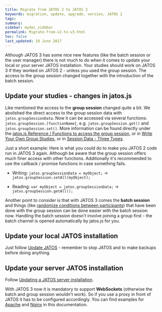 ```yaml
---
title: Migrate from JATOS 2 to JATOS 3
keywords: migration, update, upgrade, version, JATOS 2
tags: 
summary:
sidebar: mydoc_sidebar
permalink: Migrate-from-v2-to-v3.html
toc: false
last_updated: 18 June 2017
---
```


Although JATOS 3 has some nice new features (like the batch session or the user manager) there is not much to do when it comes to update your local or your server JATOS installation. Your studies should work on JATOS 3 if they worked on JATOS 2 - unless you used the group session. The access to the group session changed together with the introduction of the batch session. 

## Update your studies - changes in jatos.js

Like mentioned the access to the **group session** changed quite a bit. We abolished the direct access to the group session data with `jatos.groupSessionData`. Now it can be accessed via several functions:  `jatos.groupSession.[functionName]`, e.g. `jatos.groupSession.get()` and `jatos.groupSession.set()`. More information can be found directly under the [jatos.js Reference / Functions to access the group session](jatos.js-Reference.html#functions-to-access-the-group-session), or in [Write Your Own Group Studies](Write-Your-Own-Group-Studies.html), or in [Session Data - Three Types](Session-Data-Three-Types.html). 

Just a short example: Here is what you could do to make you JATOS 2 code run in JATOS 3 again. Although be aware that the group session offers much finer access with other functions. Additionally it's recommended to use the callback / promise functions in case something fails.

* Writing: `jatos.groupSessionData = myObject;` -> `jatos.groupSession.setAll(myObject);`

* Reading: `var myObject = jatos.groupSessionData;` -> `jatos.groupSession.getAll();`

Another point to consider is that with JATOS 3 comes the **batch session** and things (like [randomize conditions between participants](Example-Studies.html#randomize-conditions-between-participants-go---no-go-task)) that have been done with the group session can be done easier with the batch session now. Handling the batch session doesn't involve joining a group first - the batch channel is opened automatically by jatos.js for you.

## Update your local JATOS installation

Just follow [Update JATOS](Update-JATOS.html) - remember to stop JATOS and to make backups before doing anything.

## Update your server JATOS installation

Follow [Updating a JATOS server installation](Updating-a-JATOS-server-installation.html).

With JATOS 3 now it is mandatory to support **WebSockets** (otherwise the batch and group session wouldn't work). So if you use a proxy in front of JATOS it has to be configured accordingly. You can find examples for [Apache](JATOS-with-Apache.html) and [Nginx](JATOS-with-Nginx.html) in this documentation.

